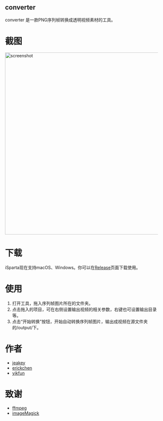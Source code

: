 ## converter 

converter 是一款PNG序列帧转换成透明视频素材的工具。

# 截图

<img src="https://raw.githubusercontent.com/iSparta/video/master/static/screenshot.png" alt="screenshot" width="600">


# 下载

iSparta现在支持macOS、Windows。你可以在[Release](https://github.com/iSparta/video/releases)页面下载使用。

# 使用

1. 打开工具，拖入序列帧图片所在的文件夹。 
2. 点击拖入的项目，可在右侧设置输出视频的相关参数，右键也可设置输出目录等。 
3. 点击“开始转换”按钮，开始自动转换序列帧图片，输出成视频在源文件夹的/output/下。 

# 作者
* [jeakey](https://github.com/jeakey)
* [erickchen](https://github.com/Klchan-me)
* [yikfun](https://github.com/yikfun)

# 致谢

+ [ffmpeg](https://www.ffmpeg.org/)
+ [imageMagick](https://www.imagemagick.org/)

